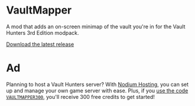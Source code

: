 # VaultMapper
A mod that adds an on-screen minimap of the vault you're in for the Vault Hunters 3rd Edition modpack.

[Download the latest release](https://github.com/NodiumHosting/VaultMapper/releases/latest)

# Ad
Planning to host a Vault Hunters server? With [Nodium Hosting](https://nodiumhosting.com/), you can set up and manage your own game server with ease. Plus, if you [use the code `VAULTMAPPER300`](https://billing.nodiumhosting.com/store?voucher=VAULTMAPPER300), you'll receive 300 free credits to get started!